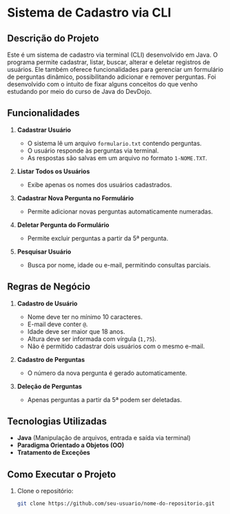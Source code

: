 # Sistema de Cadastro via CLI

## Descrição do Projeto
Este é um sistema de cadastro via terminal (CLI) desenvolvido em Java. O programa permite cadastrar, listar, buscar, alterar e deletar registros de usuários. Ele também oferece funcionalidades para gerenciar um formulário de perguntas dinâmico, possibilitando adicionar e remover perguntas.
Foi desenvolvido com o intuito de fixar alguns conceitos do que venho estudando por meio do curso de Java do DevDojo.


## Funcionalidades
1. **Cadastrar Usuário**
   - O sistema lê um arquivo `formulario.txt` contendo perguntas.
   - O usuário responde às perguntas via terminal.
   - As respostas são salvas em um arquivo no formato `1-NOME.TXT`.
   
2. **Listar Todos os Usuários**
   - Exibe apenas os nomes dos usuários cadastrados.

3. **Cadastrar Nova Pergunta no Formulário**
   - Permite adicionar novas perguntas automaticamente numeradas.

4. **Deletar Pergunta do Formulário**
   - Permite excluir perguntas a partir da 5ª pergunta.

5. **Pesquisar Usuário**
   - Busca por nome, idade ou e-mail, permitindo consultas parciais.

## Regras de Negócio
1. **Cadastro de Usuário**
   - Nome deve ter no mínimo 10 caracteres.
   - E-mail deve conter `@`.
   - Idade deve ser maior que 18 anos.
   - Altura deve ser informada com vírgula (`1,75`).
   - Não é permitido cadastrar dois usuários com o mesmo e-mail.

2. **Cadastro de Perguntas**
   - O número da nova pergunta é gerado automaticamente.

3. **Deleção de Perguntas**
   - Apenas perguntas a partir da 5ª podem ser deletadas.

## Tecnologias Utilizadas
- **Java** (Manipulação de arquivos, entrada e saída via terminal)
- **Paradigma Orientado a Objetos (OO)**
- **Tratamento de Exceções**

## Como Executar o Projeto
1. Clone o repositório:
   ```sh
   git clone https://github.com/seu-usuario/nome-do-repositorio.git

